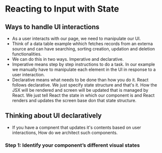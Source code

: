 # Reacting to Input with State


## Ways to handle UI interactions

- As a user interacts with our page, we need to manipulate our UI.
- Think of a data table example whhich fetches records from an externa source and can have searching, sorting creation, updation and deletion functionalities.
- We can do this in two ways. Imperative and declarative.
- Imperative means step by step instructions to do a task. In our example we manually have to manipulate each element in the UI in response to a user interaction.
- Declarative means what needs to be done than how you do it. React follows declarative. We just specify state structure and that's it. How the JSX will be rendered and screen will be updated that is managed by React. We just tell React the state in which our component is and React renders and updates the screen base don that state structure.


## Thinking about UI declaratively 

- If you have a compnent that updates it's contents based on user interactions, How do we architect such components.

### Step 1: Identify your component’s different visual states 

